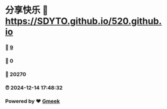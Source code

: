 # 分享快乐 :link: https://SDYTO.github.io/520.github.io 
### :page_facing_up: [9](https://SDYTO.github.io/520.github.io/tag.html) 
### :speech_balloon: 0 
### :hibiscus: 20270 
### :alarm_clock: 2024-12-14 17:48:32 
### Powered by :heart: [Gmeek](https://github.com/Meekdai/Gmeek)
